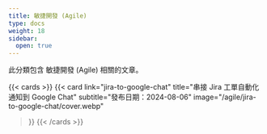 ```yaml
---
title: 敏捷開發 (Agile)
type: docs
weight: 18
sidebar:
  open: true
---
```


此分類包含 敏捷開發 (Agile) 相關的文章。

<!--more-->

{{< cards >}}
{{< card
  link="jira-to-google-chat"
  title="串接 Jira 工單自動化通知到 Google Chat"
  subtitle="發布日期：2024-08-06"
  image="/agile/jira-to-google-chat/cover.webp"
>}}
{{< /cards >}}
